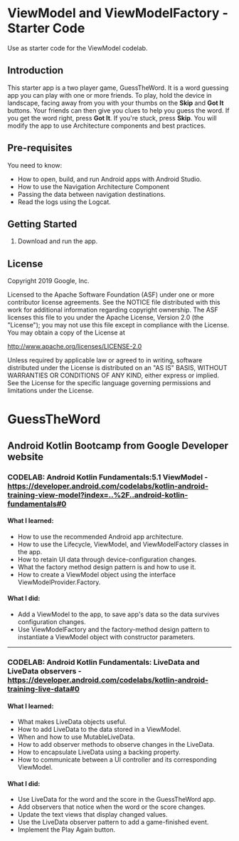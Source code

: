 ViewModel and ViewModelFactory - Starter Code
==================================

Use as starter code for the ViewModel codelab.

Introduction
------------

This starter app is a two player game, GuessTheWord. It is a word guessing app you can play with one or more friends. To play, hold the device in landscape, facing away from you with your thumbs on the **Skip** and **Got It** buttons. Your friends can then give you clues to help you guess the word. If you get the word right, press **Got It**. If you're stuck, press **Skip**.
You will modify the app to use Architecture components and best practices.

Pre-requisites
--------------

You need to know:
- How to open, build, and run Android apps with Android Studio.
- How to use the Navigation Architecture Component
- Passing the data between navigation destinations.
- Read the logs using the Logcat.


Getting Started
---------------

1. Download and run the app.

License
-------

Copyright 2019 Google, Inc.

Licensed to the Apache Software Foundation (ASF) under one or more contributor
license agreements.  See the NOTICE file distributed with this work for
additional information regarding copyright ownership.  The ASF licenses this
file to you under the Apache License, Version 2.0 (the "License"); you may not
use this file except in compliance with the License.  You may obtain a copy of
the License at

  http://www.apache.org/licenses/LICENSE-2.0

Unless required by applicable law or agreed to in writing, software
distributed under the License is distributed on an "AS IS" BASIS, WITHOUT
WARRANTIES OR CONDITIONS OF ANY KIND, either express or implied.  See the
License for the specific language governing permissions and limitations under
the License.

# GuessTheWord
## Android Kotlin Bootcamp from Google Developer website
### CODELAB: Android Kotlin Fundamentals:5.1 ViewModel - https://developer.android.com/codelabs/kotlin-android-training-view-model?index=..%2F..android-kotlin-fundamentals#0


#### **What I learned:**</br>
- How to use the recommended Android app architecture.
- How to use the Lifecycle, ViewModel, and ViewModelFactory classes in the app.
- How to retain UI data through device-configuration changes.
- What the factory method design pattern is and how to use it.
- How to create a ViewModel object using the interface ViewModelProvider.Factory.

#### **What I did:**</br>
- Add a ViewModel to the app, to save app's data so the data survives configuration changes.
- Use ViewModelFactory and the factory-method design pattern to instantiate a ViewModel object with constructor parameters.


------------------------------------------------------------

### CODELAB: Android Kotlin Fundamentals: LiveData and LiveData observers - https://developer.android.com/codelabs/kotlin-android-training-live-data#0

#### **What I learned:**</br>
- What makes LiveData objects useful.
- How to add LiveData to the data stored in a ViewModel.
- When and how to use MutableLiveData.
- How to add observer methods to observe changes in the LiveData.
- How to encapsulate LiveData using a backing property.
- How to communicate between a UI controller and its corresponding ViewModel.

#### **What I did:**</br>
- Use LiveData for the word and the score in the GuessTheWord app.
- Add observers that notice when the word or the score changes.
- Update the text views that display changed values.
- Use the LiveData observer pattern to add a game-finished event.
- Implement the Play Again button.
